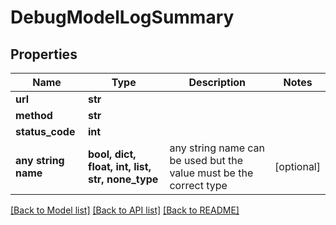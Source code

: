 # DebugModelLogSummary

## Properties

| Name                | Type                                             | Description                                                        | Notes      |
| ------------------- | ------------------------------------------------ | ------------------------------------------------------------------ | ---------- |
| **url**             | **str**                                          |                                                                    |
| **method**          | **str**                                          |                                                                    |
| **status_code**     | **int**                                          |                                                                    |
| **any string name** | **bool, dict, float, int, list, str, none_type** | any string name can be used but the value must be the correct type | [optional] |

[[Back to Model list]](../README.md#documentation-for-models) [[Back to API list]](../README.md#documentation-for-api-endpoints) [[Back to README]](../README.md)
